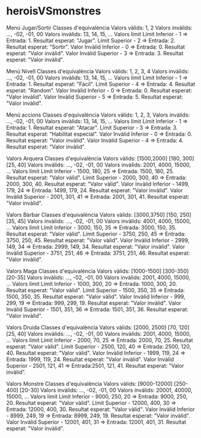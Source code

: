 # heroisVSmonstres

Menú Jugar/Sortir
Classes d'equivalència
Valors vàlids: 1, 2
Valors invàlids: ..., -02, -01, 00
Valors invàlids: 13, 14, 15, ...
Valors límit
Límit Inferior - 1 => Entrada: 1. Resultat esperat: "Jugar".
Límit Superior - 2 => Entrada: 2. Resultat esperat: "Sortir".
Valor Invàlid Inferior - 0 => Entrada: 0. Resultat esperat: "Valor invàlid".
Valor Invàlid Superior - 3 => Entrada: 3. Resultat esperat: "Valor invàlid".

Menú Nivell
Classes d'equivalència
Valors vàlids: 1, 2, 3, 4
Valors invàlids: ..., -02, -01, 00
Valors invàlids: 13, 14, 15, ...
Valors límit
Límit Inferior - 1 => Entrada: 1. Resultat esperat: "Fàcil".
Límit Superior - 4 => Entrada: 4. Resultat esperat: "Random".
Valor Invàlid Inferior - 0 => Entrada: 0. Resultat esperat: "Valor invàlid".
Valor Invàlid Superior - 5 => Entrada: 5. Resultat esperat: "Valor invàlid".

Menú accions
Classes d'equivalència
Valors vàlids: 1, 2, 3, 
Valors invàlids: ..., -02, -01, 00
Valors invàlids: 13, 14, 15, ...
Valors límit
Límit Inferior - 1 => Entrada: 1. Resultat esperat: "Atacar".
Límit Superior - 3 => Entrada: 3. Resultat esperat: "Habilitat especial".
Valor Invàlid Inferior - 0 => Entrada: 0. Resultat esperat: "Valor invàlid".
Valor Invàlid Superior - 4 => Entrada: 4. Resultat esperat: "Valor invàlid".

Valors Arquera
Classes d'equivalència
Valors vàlids: [1500,2000] [180, 300] [25, 40]
Valors invàlids: ..., -02, -01, 00
Valors invàlids: 2001, 4000, 15000, ...
Valors límit
Límit Inferior - 1500, 180, 25 => Entrada: 1500, 180, 25. Resultat esperat: "Valor vàlid".
Límit Superior - 2000, 300, 40 => Entrada: 2000, 300, 40. Resultat esperat: "Valor vàlid".
Valor Invàlid Inferior - 1499, 179, 24 => Entrada: 1499, 179, 24. Resultat esperat: "Valor invàlid".
Valor Invàlid Superior - 2001, 301, 41 => Entrada: 2001, 301, 41. Resultat esperat: "Valor invàlid".

Valors Bàrbar
Classes d'equivalència
Valors vàlids: [3000,3750] [150, 250] [35, 45]
Valors invàlids: ..., -02, -01, 00
Valors invàlids: 4001, 4000, 15000, ...
Valors límit
Límit Inferior - 3000, 150, 35 => Entrada: 3000, 150, 35. Resultat esperat: "Valor vàlid".
Límit Superior - 3750, 250, 45 => Entrada: 3750, 250, 45. Resultat esperat: "Valor vàlid".
Valor Invàlid Inferior - 2999, 149, 34 => Entrada: 2999, 149, 34. Resultat esperat: "Valor invàlid".
Valor Invàlid Superior - 3751, 251, 46 => Entrada: 3751, 251, 46. Resultat esperat: "Valor invàlid".

Valors Maga
Classes d'equivalència
Valors vàlids: [1000-1500] [300-350] [20-35]
Valors invàlids: ..., -02, -01, 00
Valors invàlids: 2001, 4000, 15000, ...
Valors límit
Límit Inferior - 1000, 300, 20 => Entrada: 1000, 300, 20. Resultat esperat: "Valor vàlid".
Límit Superior - 1500, 350, 35 => Entrada: 1500, 350, 35. Resultat esperat: "Valor vàlid".
Valor Invàlid Inferior - 999, 299, 19 => Entrada: 999, 299, 19. Resultat esperat: "Valor invàlid".
Valor Invàlid Superior - 1501, 351, 36 => Entrada: 1501, 351, 36. Resultat esperat: "Valor invàlid".

Valors Druida
Classes d'equivalència
Valors vàlids: [2000, 2500] [70, 120] [25, 40]
Valors invàlids: ..., -02, -01, 00
Valors invàlids: 2001, 4000, 15000, ...
Valors límit
Límit Inferior - 2000, 70, 25 => Entrada: 2000, 70, 25. Resultat esperat: "Valor vàlid".
Límit Superior - 2500, 120, 40 => Entrada: 2500, 120, 40. Resultat esperat: "Valor vàlid".
Valor Invàlid Inferior - 1999, 119, 24 => Entrada: 1999, 119, 24. Resultat esperat: "Valor invàlid".
Valor Invàlid Superior - 2501, 121, 41 => Entrada:2501, 121, 41. Resultat esperat: "Valor invàlid".

Valors Monstre
Classes d'equivalència
Valors vàlids: [9000-12000] [250-400] [20-30]
Valors invàlids: ..., -02, -01, 00
Valors invàlids: 20001, 40000, 15000, ...
Valors límit
Límit Inferior - 9000, 250, 20 => Entrada: 9000, 250, 20. Resultat esperat: "Valor vàlid".
Límit Superior - 12000, 400, 30 => Entrada: 12000, 400, 30. Resultat esperat: "Valor vàlid".
Valor Invàlid Inferior - 8999, 249, 19 => Entrada: 8999, 249, 19. Resultat esperat: "Valor invàlid".
Valor Invàlid Superior - 12001, 401, 31 => Entrada: 12001, 401, 31. Resultat esperat: "Valor invàlid".
